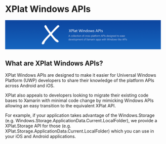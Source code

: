 # XPlat Windows APIs

![](.gitbook/assets/projectbanner.png)

## What are XPlat Windows APIs?

XPlat Windows APIs are designed to make it easier for Universal Windows Platform \(UWP\) developers to share their knowledge of the platform APIs across Android and iOS.

XPlat also appeals to developers looking to migrate their existing code bases to Xamarin with minimal code change by mimicking Windows APIs allowing an easy transition to the equivalent XPlat API.

For example, if your application takes advantage of the Windows.Storage \(e.g. Windows.Storage.ApplicationData.Current.LocalFolder\), we provide a XPlat.Storage API for those \(e.g. XPlat.Storage.ApplicationData.Current.LocalFolder\) which you can use in your iOS and Android applications.